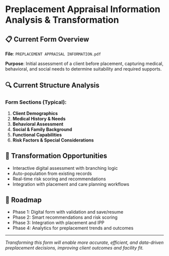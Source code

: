 # Preplacement Appraisal Information Analysis & Transformation

## 📋 Current Form Overview

**File**: `PREPLACEMENT APPRAISAL INFORMATION.pdf`

**Purpose**: Initial assessment of a client before placement, capturing medical, behavioral, and social needs to determine suitability and required supports.

## 🔍 Current Structure Analysis

### Form Sections (Typical):

1. **Client Demographics**
2. **Medical History & Needs**
3. **Behavioral Assessment**
4. **Social & Family Background**
5. **Functional Capabilities**
6. **Risk Factors & Special Considerations**

## 🚀 Transformation Opportunities

- Interactive digital assessment with branching logic
- Auto-population from existing records
- Real-time risk scoring and recommendations
- Integration with placement and care planning workflows

## 🎯 Roadmap

- Phase 1: Digital form with validation and save/resume
- Phase 2: Smart recommendations and risk scoring
- Phase 3: Integration with placement and IPP
- Phase 4: Analytics for preplacement trends and outcomes

---

_Transforming this form will enable more accurate, efficient, and data-driven preplacement decisions, improving client outcomes and facility fit._
